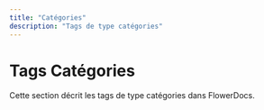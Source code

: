 ```yaml
---
title: "Catégories"
description: "Tags de type catégories"
---
```


# Tags Catégories

Cette section décrit les tags de type catégories dans FlowerDocs.
